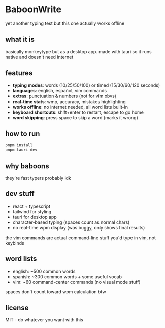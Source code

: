 # BaboonWrite

yet another typing test but this one actually works offline

## what it is

basically monkeytype but as a desktop app. made with tauri so it runs native and doesn't need internet

## features

- **typing modes**: words (10/25/50/100) or timed (15/30/60/120 seconds) 
- **languages**: english, español, vim commands
- **extras**: punctuation & numbers (not for vim obvs)
- **real-time stats**: wmp, accuracy, mistakes highlighting
- **works offline**: no internet needed, all word lists built-in
- **keyboard shortcuts**: shift+enter to restart, escape to go home
- **word skipping**: press space to skip a word (marks it wrong)

## how to run

```bash
pnpm install
pnpm tauri dev
```

## why baboons

they're fast typers probably idk

## dev stuff

- react + typescript
- tailwind for styling  
- tauri for desktop app
- character-based typing (spaces count as normal chars)
- no real-time wpm display (was buggy, only shows final results)

the vim commands are actual command-line stuff you'd type in vim, not keybinds

## word lists

- english: ~500 common words
- spanish: ~300 common words + some useful vocab
- vim: ~60 command-center commands (no visual mode stuff)

spaces don't count toward wpm calculation btw

## license
MIT - do whatever you want with this
